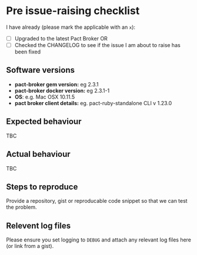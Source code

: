 # Pre issue-raising checklist

I have already (please mark the applicable with an `x`):

* [ ] Upgraded to the latest Pact Broker OR
* [ ] Checked the CHANGELOG to see if the issue I am about to raise has been fixed

## Software versions

* **pact-broker gem version:** eg 2.3.1
* **pact-broker docker version:** eg 2.3.1-1
* **OS**: e.g. Mac OSX 10.11.5
* **pact broker client details:** eg. pact-ruby-standalone CLI v 1.23.0

## Expected behaviour

TBC

## Actual behaviour

TBC

## Steps to reproduce

Provide a repository, gist or reproducable code snippet so that we can test the problem.

## Relevent log files

Please ensure you set logging to `DEBUG` and attach any relevant log files here (or link from a gist).
